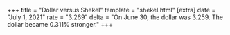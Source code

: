 +++
title = "Dollar versus Shekel"
template = "shekel.html"
[extra]
date = "July  1, 2021"
rate = "3.269"
delta = "On June 30, the dollar was 3.259. The dollar became 0.311% stronger."
+++
